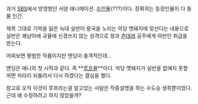 과거 [SBS](SBS.md)에서 방영했던 서양 애니메이션.
[수인물](%EC%88%98%EC%9D%B8%EB%AC%BC.md)(???)이다. 정확히는 등장인물이 다 동물 인간.

제목 그대로 기억을 잃은 늑대 실반이 왕국을 노리는 악당 멧돼지에 맞선다는 내용으로 실반은 쾌남아에 규율에 신경쓰지 않는 성격으로 왕과
[츤데레](%EC%B8%A4%EB%8D%B0%EB%A0%88.md) 공주에게 야만인 취급을 받는다.

어찌보면 평범한 작품이지만 엔딩이 충격적인데...  

엔딩은 애니의 첫 시작과 같다. 즉 **[루프물](%EB%A3%A8%ED%94%84%EB%AC%BC.md)**이다. 악당 멧돼지가
실반을 없애지 못할꺼면 차라리 되돌려서 다시 하겠다는 결심을 했다.

참고로 오직 이것이 루프라는걸 알고있는 사람은 작중설명을 하는 수도승 생쥐뿐이었다. 근데 왜 수정하려고 하지 않았을까?  

